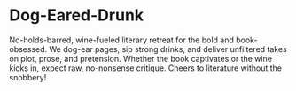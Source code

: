 # Dog-Eared-Drunk
No-holds-barred, wine-fueled literary retreat for the bold and book-obsessed. We dog-ear pages, sip strong drinks, and deliver unfiltered takes on plot, prose, and pretension. Whether the book captivates or the wine kicks in, expect raw, no-nonsense critique. Cheers to literature without the snobbery!
